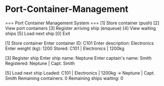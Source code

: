 # Port-Container-Management
=== Port Container Management System ===
[1] Store container (push)
[2] View port containers
[3] Register arriving ship (enqueue)
[4] View waiting ships
[5] Load next ship
[0] Exit

[1] Store container
Enter container ID: C101
Enter description: Electronics
Enter weight (kg): 1200
Stored: C101 | Electronics | 1200kg

[3] Register ship
Enter ship name: Neptune
Enter captain's name: Smith
Registered: Neptune | Capt. Smith

[5] Load next ship
Loaded: C101 | Electronics | 1200kg → Neptune | Capt. Smith
Remaining containers: 0
Remaining ships waiting: 0
